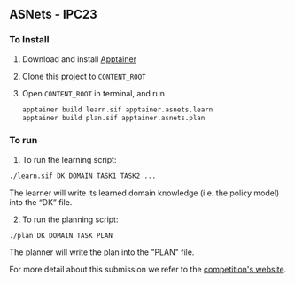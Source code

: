 ## ASNets - IPC23

### To Install

1. Download and install [Apptainer](https://apptainer.org/docs/admin/main/installation.html)

2. Clone this project to `CONTENT_ROOT`

3. Open `CONTENT_ROOT` in terminal, and run 

   ```bash
   apptainer build learn.sif apptainer.asnets.learn
   apptainer build plan.sif apptainer.asnets.plan
   ```

   


### To run

1. To run the learning script:

```bash
./learn.sif DK DOMAIN TASK1 TASK2 ...
```

The learner will write its learned domain knowledge (i.e. the policy model) into the “DK” file. 

2. To run the planning script:

```bash
./plan DK DOMAIN TASK PLAN
```

The planner will write the plan into the "PLAN" file.



For more detail about this submission we refer to the [competition's website](https://ipc2023-learning.github.io/#submission). 

